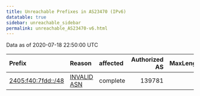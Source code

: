 ```yaml
---
title: Unreachable Prefixes in AS23470 (IPv6)
datatable: true
sidebar: unreachable_sidebar
permalink: unreachable_AS23470-v6.html
---
```


Data as of 2020-07-18 22:50:00 UTC


<div class="datatable-begin"></div>

| Prefix                                                         | Reason                                                                                                    | affected   |   Authorized AS |   MaxLength | Anchor                                       |   unreachable /48s |
|:---------------------------------------------------------------|:----------------------------------------------------------------------------------------------------------|:-----------|----------------:|------------:|:---------------------------------------------|-------------------:|
| [2405:f40:7fdd::/48](https://stat.ripe.net/2405:f40:7fdd::/48) | [INVALID ASN](https://rpki-validator.ripe.net/announcement-preview?asn=AS23470&prefix=2405:f40:7fdd::/48) | complete   |          139781 |          48 | [APNIC](unreachable_APNIC_RPKI_Root-v6.html) |                  1 |

<div class="datatable-end"></div>